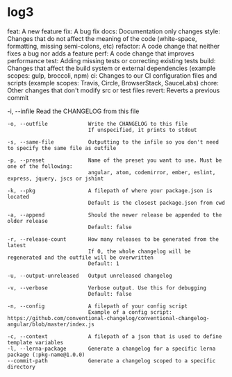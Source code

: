 # log3
feat:     A new feature
fix:      A bug fix
docs:     Documentation only changes
style:    Changes that do not affect the meaning of the code (white-space, formatting, missing semi-colons, etc)
refactor: A code change that neither fixes a bug nor adds a feature
perf:     A code change that improves performance
  test:     Adding missing tests or correcting existing tests
  build:    Changes that affect the build system or external dependencies (example scopes: gulp, broccoli, npm)
  ci:       Changes to our CI configuration files and scripts (example scopes: Travis, Circle, BrowserStack, SauceLabs)
  chore:    Other changes that don't modify src or test files
revert:   Reverts a previous commit



   -i, --infile              Read the CHANGELOG from this file

    -o, --outfile             Write the CHANGELOG to this file
                              If unspecified, it prints to stdout

    -s, --same-file           Outputting to the infile so you don't need to specify the same file as outfile

    -p, --preset              Name of the preset you want to use. Must be one of the following:
                              angular, atom, codemirror, ember, eslint, express, jquery, jscs or jshint

    -k, --pkg                 A filepath of where your package.json is located
                              Default is the closest package.json from cwd

    -a, --append              Should the newer release be appended to the older release
                              Default: false

    -r, --release-count       How many releases to be generated from the latest
                              If 0, the whole changelog will be regenerated and the outfile will be overwritten
                              Default: 1

    -u, --output-unreleased   Output unreleased changelog

    -v, --verbose             Verbose output. Use this for debugging
                              Default: false

    -n, --config              A filepath of your config script
                              Example of a config script: https://github.com/conventional-changelog/conventional-changelog-angular/blob/master/index.js

    -c, --context             A filepath of a json that is used to define template variables
    -l, --lerna-package       Generate a changelog for a specific lerna package (:pkg-name@1.0.0)
    --commit-path             Generate a changelog scoped to a specific directory